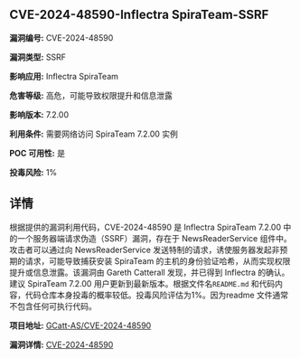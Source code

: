 ## CVE-2024-48590-Inflectra SpiraTeam-SSRF

**漏洞编号:** CVE-2024-48590

**漏洞类型:** SSRF

**影响应用:** Inflectra SpiraTeam

**危害等级:** 高危，可能导致权限提升和信息泄露

**影响版本:** 7.2.00

**利用条件:** 需要网络访问 SpiraTeam 7.2.00 实例

**POC 可用性:** 是

**投毒风险:** 1%

## 详情

根据提供的漏洞利用代码，CVE-2024-48590 是 Inflectra SpiraTeam 7.2.00 中的一个服务器端请求伪造（SSRF）漏洞，存在于 NewsReaderService 组件中。攻击者可以通过向 NewsReaderService 发送特制的请求，诱使服务器发起非预期的请求，可能导致捕获安装 SpiraTeam 的主机的身份验证哈希，从而实现权限提升或信息泄露。该漏洞由 Gareth Catterall 发现，并已得到 Inflectra 的确认。建议 SpiraTeam 7.2.00 用户更新到最新版本。根据文件名`README.md` 和代码内容，代码仓库本身投毒的概率较低。投毒风险评估为1%。因为readme 文件通常不包含任何可执行代码。

**项目地址:** [GCatt-AS/CVE-2024-48590](https://github.com/GCatt-AS/CVE-2024-48590)

**漏洞详情:** [CVE-2024-48590](https://nvd.nist.gov/vuln/detail/CVE-2024-48590)